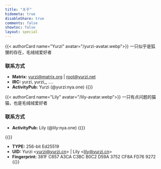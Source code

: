```yaml
---
title: "关于"
hidemeta: true
disableShare: true
comments: false
showtoc: false
layout: special
---
```


{{< authorCard name="Yurzi" avatar="/yurzi-avatar.webp">}}
一只似乎是狐狸的存在，毛绒绒爱好者

### 联系方式

- **Matrix:** yurzi@matrix.org | root@yurzi.net
- **IRC:** yurzi, yurzi\_, ....
- **ActivityPub:** Yurzi (@yurzi:nya.one)
  {{</authorCard>}}

{{< authorCard name="Lily" avatar="/lily-avatar.webp">}}
一只有点问题的猫猫，也是毛绒绒爱好者

### 联系方式

- **ActivityPub:** Lily (@lily:nya.one)
  {{</authorCard>}}

{{<card title="PGP">}}

- **TYPE:** 256-bit Ed25519
- **UID:** Yurzi \<yurzi@yurzi.cn\> | Lily \<lily@yurzi.cn\>
- **Fingerprint:** 381F C657 A3CA C3BC B0C2 D59A 3752 CF8A FD76 9272
  {{</card>}}
